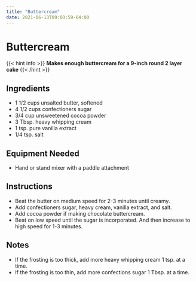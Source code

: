 ```yaml
---
title: "Buttercream"
date: 2021-06-13T09:00:59-04:00
---
```


# Buttercream

{{< hint info >}}
**Makes enough buttercream for a 9-inch round 2 layer cake**
{{< /hint >}}

## Ingredients

- 1 1/2 cups unsalted butter, softened
- 4 1/2 cups confectioners sugar
- 3/4 cup unsweetened cocoa powder
- 3 Tbsp. heavy whipping cream
- 1 tsp. pure vanilla extract
- 1/4 tsp. salt

## Equipment Needed

- Hand or stand mixer with a paddle attachment

## Instructions

- Beat the butter on medium speed for 2-3 minutes until creamy.
- Add confectioners sugar, heavy cream, vanilla extract, and salt.
- Add cocoa powder if making chocolate buttercream.
- Beat on low speed until the sugar is incorporated. And then increase to high speed for 1-3 minutes. 

## Notes

- If the frosting is too thick, add more heavy whipping cream 1 tsp. at a time.
- If the frosting is too thin, add more confections sugar 1 Tbsp. at a time.